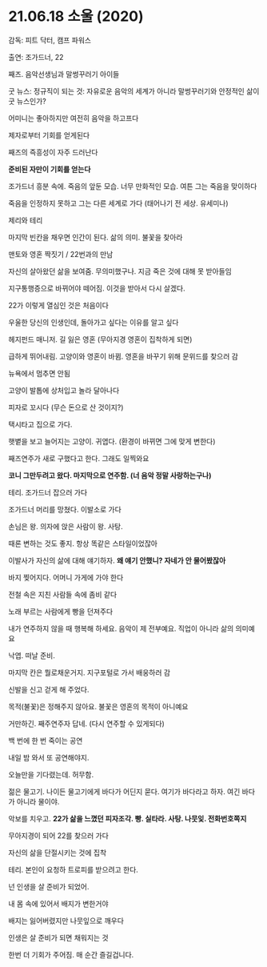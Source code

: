# 21.06.18 소울 (2020)

감독: 피트 닥터, 캠프 파워스

출연: 조가드너, 22

 

째즈. 음악선생님과 말썽꾸러기 아이들

굿 뉴스: 정규직이 되는 것: 자유로운 음악의 세계가 아니라 말썽꾸러기와 안정적인 삶이 굿 뉴스인가?

어미니는 좋아하지만 여전히 음악을 하고프다

제자로부터 기회를 얻게된다

째즈의 즉흥성이 자주 드러난다

**준비된 자만이 기회를 얻는다**

조가드너 흥분 속에. 죽음의 앞둔 모습. 너무 만화적인 모습. 여튼 그는 죽음을 맞이하다

 

죽음을 인정하지 못하고 그는 다른 세계로 가다 (태어나기 전 세상. 유세미나)

제리와 테리

마지막 빈칸을 채우면 인간이 된다. 삶의 의미. 불꽃을 찾아라

맨토와 영혼 짝짓기 / 22번과의 만남

자신의 살아왔던 삶을 보여줌. 무의미했구나. 지금 죽은 것에 대해 못 받아들임

지구통행증으로 바뀌어야 떼어짐. 이것을 받아서 다시 살겠다.

22가 이렇게 열심인 것은 처음이다

우울한 당신의 인생인데, 돌아가고 싶다는 이유를 알고 싶다

헤지펀드 매니저. 길 잃은 영혼 (무아지경 영혼이 집착하게 되면)

급하게 뛰어내림. 고양이와 영혼이 바뀜. 영혼을 바꾸기 위해 문위드를 찾으러 감

 

뉴욕에서 멈추면 안됨

고양이 발톱에 상처입고 놀라 달아나다

피자로 꼬시다 (무슨 돈으로 산 것이지?)

택시타고 집으로 가다.

햇볕을 보고 늘어지는 고양이. 귀엽다. (환경이 바뀌면 그에 맞게 변한다)

째즈연주가 새로 구했다고 한다. 그래도 일찍와요

**코니 그만두려고 왔다. 마지막으로 연주함. (너 음악 정말 사랑하는구나)**

테리. 조가드너 잡으러 가다

조가드너 머리를 망쳤다. 이발소로 가다

손님은 왕. 의자에 앉은 사람이 왕. 사탕.

때론 변하는 것도 좋지. 항상 똑같은 스타일이었잖아

이발사가 자신의 삶에 대해 얘기하자. **왜 얘기 안했니? 자네가 안 물어봤잖아**

바지 찢어지다. 어머니 가게에 가야 한다

전철 속은 지친 사람들 속에 좀비 같다

노래 부르는 사람에게 빵을 던져주다

내가 연주하지 않을 때 행복해 하세요. 음악이 제 전부예요. 직업이 아니라 삶의 의미예요

낙엽. 떠날 준비. 

 

마지막 칸은 뭘로채운거지. 지구포털로 가서 배웅하러 감

신발을 신고 걷게 해 주었다.

목적(불꽃)은 정해주지 않아요. 불꽃은 영혼의 목적이 아니예요

거만하긴. 째주연주자 답네. (다시 연주할 수 있게되다)

백 번에 한 번 죽이는 공연

내일 밤 와서 또 공연해야지.

오늘만을 기다렸는데. 허무함.

젊은 물고기. 나이든 물고기에게 바다가 어딘지 묻다. 여기가 바다라고 하자. 여긴 바다가 아니라 물이야.

악보를 치우고. **22가 삶을 느꼈던 피자조각. 빵. 실타라. 사탕. 나뭇잋. 전화번호쪽지**

무아지경이 되어 22를 찾으러 가다

자신의 삶을 단절시키는 것에 집착

테리. 본인이 요청하 트로피를 받으려고 한다.

넌 인생을 살 준비가 되었어. 

내 몸 속에 있어서 배지가 변한거야

배지는 잃어버렸지만 나뭇잎으로 깨우다

인생은 살 준비가 되면 채워지는 것

한번 더 기회가 주어짐. 매 순간 즐길겁니다.
